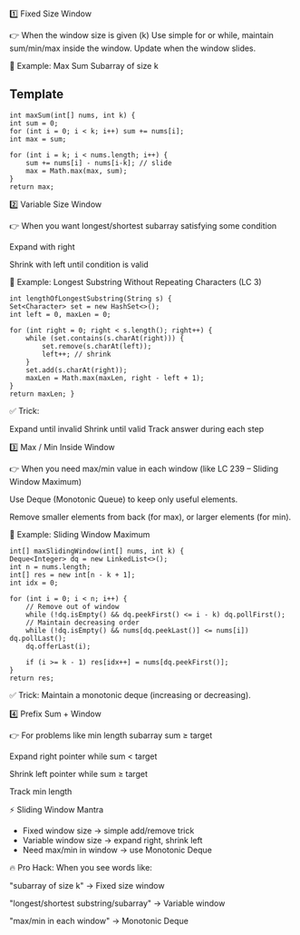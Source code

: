 1️⃣ Fixed Size Window

👉 When the window size is given (k)
Use simple for or while, maintain sum/min/max inside the window.
Update when the window slides.

📌 Example: Max Sum Subarray of size k
## Template

    int maxSum(int[] nums, int k) {
    int sum = 0;
    for (int i = 0; i < k; i++) sum += nums[i];
    int max = sum;

    for (int i = k; i < nums.length; i++) {
        sum += nums[i] - nums[i-k]; // slide
        max = Math.max(max, sum);
    }
    return max;

2️⃣ Variable Size Window

👉 When you want longest/shortest subarray satisfying some condition

Expand with right

Shrink with left until condition is valid

📌 Example: Longest Substring Without Repeating Characters (LC 3)

    int lengthOfLongestSubstring(String s) {
    Set<Character> set = new HashSet<>();
    int left = 0, maxLen = 0;

    for (int right = 0; right < s.length(); right++) {
        while (set.contains(s.charAt(right))) {
            set.remove(s.charAt(left));
            left++; // shrink
        }
        set.add(s.charAt(right));
        maxLen = Math.max(maxLen, right - left + 1);
    }
    return maxLen; }

✅ Trick:

Expand until invalid
Shrink until valid
Track answer during each step

3️⃣ Max / Min Inside Window

👉 When you need max/min value in each window (like LC 239 – Sliding Window Maximum)

Use Deque (Monotonic Queue) to keep only useful elements.

Remove smaller elements from back (for max), or larger elements (for min).

📌 Example: Sliding Window Maximum

    int[] maxSlidingWindow(int[] nums, int k) {
    Deque<Integer> dq = new LinkedList<>();
    int n = nums.length;
    int[] res = new int[n - k + 1];
    int idx = 0;

    for (int i = 0; i < n; i++) {
        // Remove out of window
        while (!dq.isEmpty() && dq.peekFirst() <= i - k) dq.pollFirst();
        // Maintain decreasing order
        while (!dq.isEmpty() && nums[dq.peekLast()] <= nums[i]) dq.pollLast();
        dq.offerLast(i);

        if (i >= k - 1) res[idx++] = nums[dq.peekFirst()];
    }
    return res;
✅ Trick: Maintain a monotonic deque (increasing or decreasing).

4️⃣ Prefix Sum + Window

👉 For problems like min length subarray sum ≥ target

Expand right pointer while sum < target

Shrink left pointer while sum ≥ target

Track min length


⚡ Sliding Window Mantra
- Fixed window size → simple add/remove trick
- Variable window size → expand right, shrink left
- Need max/min in window → use Monotonic Deque

🔥 Pro Hack:
When you see words like:

"subarray of size k" → Fixed size window

"longest/shortest substring/subarray" → Variable window

"max/min in each window" → Monotonic Deque








